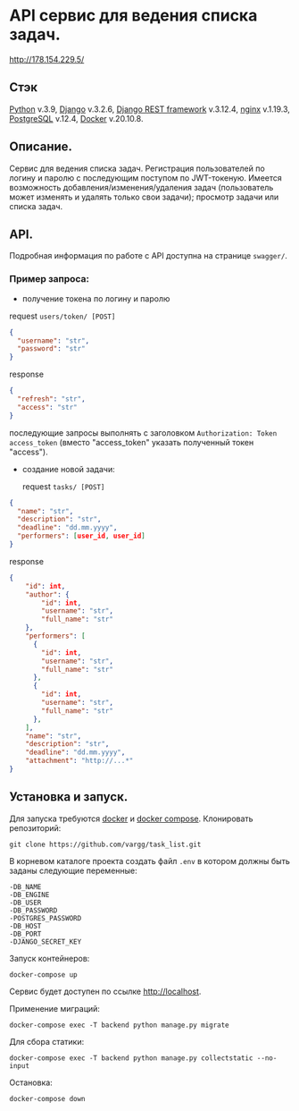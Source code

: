 # API сервис для ведения списка задач.

http://178.154.229.5/

## Стэк
[Python](https://www.python.org/) v.3.9, [Django](https://www.djangoproject.com/) v.3.2.6, [Django REST framework](https://www.django-rest-framework.org/) v.3.12.4, [nginx](https://nginx.org/en/docs/) v.1.19.3, [PostgreSQL](https://www.postgresql.org) v.12.4, [Docker](https://www.docker.com/) v.20.10.8.

## Описание.
Сервис для ведения списка задач. Регистрация пользователей по логину и паролю с последующим поступом по JWT-токеную. Имеется возможность добавления/изменения/удаления задач (пользователь может изменять и удалять только свои задачи); просмотр задачи или списка задач.

## API.
Подробная информация по работе с API доступна на странице `swagger/`.

### Пример запроса:
- получение токена по логину и паролю

request `users/token/ [POST]`
```json
{
  "username": "str",
  "password": "str"
}
```
response
```json
{
  "refresh": "str",
  "access": "str"
}
```

последующие запросы выполнять с заголовком `Authorization: Token access_token` (вместо "access_token" указать полученный токен "access").

- создание новой задачи:


  request `tasks/ [POST]`
```json
{
  "name": "str",
  "description": "str",
  "deadline": "dd.mm.yyyy",
  "performers": [user_id, user_id]
}
```
response
```json
{
    "id": int,
    "author": {
        "id": int,
        "username": "str",
        "full_name": "str"
    },
    "performers": [
      {
        "id": int,
        "username": "str",
        "full_name": "str"
      },
      {
        "id": int,
        "username": "str",
        "full_name": "str"
      },
    ],
    "name": "str",
    "description": "str",
    "deadline": "dd.mm.yyyy",
    "attachment": "http://...*"
}
```

## Установка и запуск.
Для запуска требуются [docker](https://docs.docker.com/get-docker/) и [docker compose](https://docs.docker.com/compose/install/).
Клонировать репозиторий:
```shell
git clone https://github.com/vargg/task_list.git
```
В корневом каталоге проекта создать файл `.env` в котором должны быть заданы следующие переменные:
```
-DB_NAME
-DB_ENGINE
-DB_USER
-DB_PASSWORD
-POSTGRES_PASSWORD
-DB_HOST
-DB_PORT
-DJANGO_SECRET_KEY
```
Запуск контейнеров:
```shell
docker-compose up
```
Сервис будет доступен по ссылке [http://localhost](http://localhost).

Применение миграций:
```shell
docker-compose exec -T backend python manage.py migrate
```
Для сбора статики:
```shell
docker-compose exec -T backend python manage.py collectstatic --no-input
```
Остановка:
```shell
docker-compose down
```
